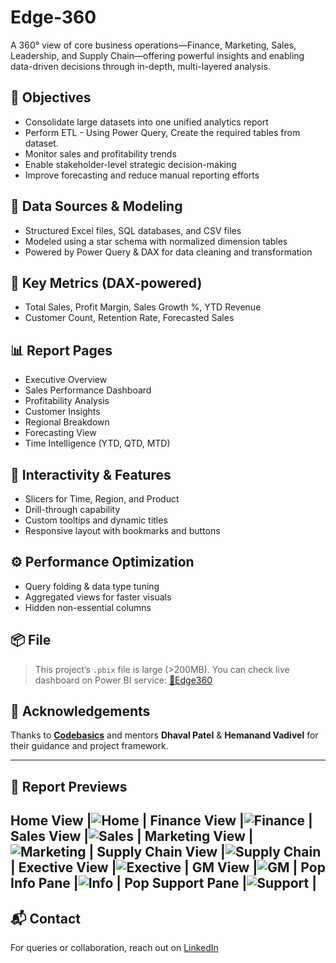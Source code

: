 # Edge-360
A 360° view of core business operations—Finance, Marketing, Sales, Leadership, and Supply Chain—offering powerful insights and enabling data-driven decisions through in-depth, multi-layered analysis.

## 🚀 Objectives
- Consolidate large datasets into one unified analytics report
- Perform ETL - Using Power Query, Create the required tables from dataset.
- Monitor sales and profitability trends
- Enable stakeholder-level strategic decision-making
- Improve forecasting and reduce manual reporting efforts

## 📁 Data Sources & Modeling
- Structured Excel files, SQL databases, and CSV files
- Modeled using a star schema with normalized dimension tables
- Powered by Power Query & DAX for data cleaning and transformation

## 🧠 Key Metrics (DAX-powered)
- Total Sales, Profit Margin, Sales Growth %, YTD Revenue
- Customer Count, Retention Rate, Forecasted Sales

## 📊 Report Pages
- Executive Overview
- Sales Performance Dashboard
- Profitability Analysis
- Customer Insights
- Regional Breakdown
- Forecasting View
- Time Intelligence (YTD, QTD, MTD)

## 🔄 Interactivity & Features
- Slicers for Time, Region, and Product
- Drill-through capability
- Custom tooltips and dynamic titles
- Responsive layout with bookmarks and buttons

## ⚙️ Performance Optimization
- Query folding & data type tuning
- Aggregated views for faster visuals
- Hidden non-essential columns

## 📦 File
> This project’s `.pbix` file is large (>200MB).
> You can check live dashboard on Power BI service:
[🔗Edge360](https://app.powerbi.com/view?r=eyJrIjoiMjk2YjU5ZTUtNGJkNC00NWM3LTg0MGEtMjYwNWI5YjljYTVmIiwidCI6ImM2ZTU0OWIzLTVmNDUtNDAzMi1hYWU5LWQ0MjQ0ZGM1YjJjNCJ9)
 
## 👏 Acknowledgements
Thanks to **[Codebasics](https://www.codebasics.io/)** and mentors **Dhaval Patel** & **Hemanand Vadivel** for their guidance and project framework.

---

## 📸 Report Previews

Home View |![Home](https://github.com/Codeblack09/Edge-360/blob/main/Screenshot%202025-04-30%20101724.png) |
Finance View |![Finance](https://github.com/Codeblack09/Edge-360/blob/main/Screenshot%202025-04-30%20104219.png) |
Sales View |![Sales](https://github.com/Codeblack09/Edge-360/blob/main/Screenshot%202025-04-30%20104234.png) |
Marketing View |![Marketing](https://github.com/Codeblack09/Edge-360/blob/main/Screenshot%202025-04-30%20104259.png) |
Supply Chain View |![Supply Chain](https://github.com/Codeblack09/Edge-360/blob/main/Screenshot%202025-04-30%20104320.png) |
Exective View |![Exective](https://github.com/Codeblack09/Edge-360/blob/main/Screenshot%202025-04-30%20104334.png) |
GM View |![GM](https://github.com/Codeblack09/Edge-360/blob/main/Screenshot%202025-04-30%20104358.png) |
Pop Info Pane |![Info](https://github.com/Codeblack09/Edge-360/blob/main/Screenshot%202025-04-30%20104542.png) |
Pop Support Pane |![Support](https://github.com/Codeblack09/Edge-360/blob/main/Screenshot%202025-04-30%20104601.png) |
---

## 📬 Contact
For queries or collaboration, reach out on [LinkedIn](https://www.linkedin.com/in/tanay-sharma-098b1a175/)
